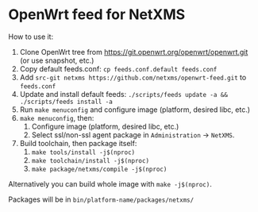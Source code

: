 # OpenWrt feed for NetXMS

How to use it:

1. Clone OpenWrt tree from https://git.openwrt.org/openwrt/openwrt.git (or use snapshot, etc.)
1. Copy default feeds.conf: `cp feeds.conf.default feeds.conf`
1. Add `src-git netxms https://github.com/netxms/openwrt-feed.git` to `feeds.conf`
1. Update and install default feeds: `./scripts/feeds update -a && ./scripts/feeds install -a`
1. Run `make menuconfig` and configure image (platform, desired libc, etc.)
1. `make menuconfig`, then:
   1. Configure image (platform, desired libc, etc.)
   1. Select ssl/non-ssl agent package in `Administration` -> `NetXMS`.
1. Build toolchain, then package itself:
   1. `make tools/install -j$(nproc)`
   1. `make toolchain/install -j$(nproc)`
   1. `make package/netxms/compile -j$(nproc)`

Alternatively you can build whole image with `make -j$(nproc)`.

Packages will be in `bin/platform-name/packages/netxms/`
